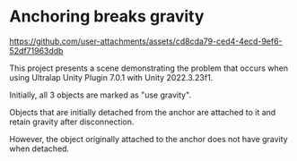 # Anchoring breaks gravity

https://github.com/user-attachments/assets/cd8cda79-ced4-4ecd-9ef6-52df71963ddb

This project presents a scene demonstrating the problem that occurs when using Ultralap Unity Plugin 7.0.1 with Unity 2022.3.23f1.

Initially, all 3 objects are marked as "use gravity".

Objects that are initially detached from the anchor are attached to it and retain gravity after disconnection.

However, the object originally attached to the anchor does not have gravity when detached.
